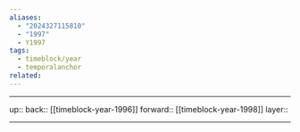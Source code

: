 ```yaml
---
aliases:
  - "2024327115810"
  - "1997"
  - Y1997
tags:
  - timeblock/year
  - temporalanchor
related:
---
```




***

up:: 
back:: [[timeblock-year-1996]]
forward:: [[timeblock-year-1998]]
layer:: 

***

